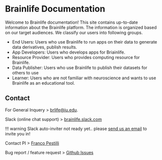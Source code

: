 
<!--
![logo](/img/brainlife.logo.png)
-->

# Brainlife Documentation

Welcome to Brainlife documentation! This site contains up-to-date information about the Brainlife platform. The information is organized based on
our target audiences. We classify our users into following groups.

* End Users: Users who use Brainlife to run apps on their data to generate data derivatives, publish results.
* App Developers: Users who develops apps for Briainlife.
* Resource Provider: Users who provides computing resource for Brainlife. 
* Data Publisher: Users who use Brainlife to publish their datasets for others to use
* Learner: Users who are not familiar with neuroscience and wants to use Brainlife as an educational tool.

## Contact

For General Inquery > [brlife@iu.edu](mailto:brlife@iu.edu).

Slack (online chat support) > [brainlife.slack.com](https://brainlife.slack.com) 

!!! warning
	Slack auto-inviter not ready yet.. please [send us an email](mailto:brlife@iu.edu) to invite you in!

Contact PI > [Franco Pestilli](mailto:frakkopesto@gmail.com)

Bug report / feature request > [Github Issues](https://github.com/brain-life/warehouse/issues)
